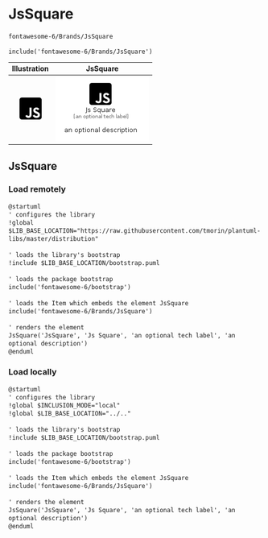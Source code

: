 # JsSquare


```text
fontawesome-6/Brands/JsSquare
```

```text
include('fontawesome-6/Brands/JsSquare')
```



| Illustration | JsSquare |
| :---: | :---: |
| ![illustration for Illustration](../../fontawesome-6/Brands/JsSquare.png) | ![illustration for JsSquare](../../fontawesome-6/Brands/JsSquare.Local.png) |




## JsSquare

### Load remotely
```plantuml
@startuml
' configures the library
!global $LIB_BASE_LOCATION="https://raw.githubusercontent.com/tmorin/plantuml-libs/master/distribution"

' loads the library's bootstrap
!include $LIB_BASE_LOCATION/bootstrap.puml

' loads the package bootstrap
include('fontawesome-6/bootstrap')

' loads the Item which embeds the element JsSquare
include('fontawesome-6/Brands/JsSquare')

' renders the element
JsSquare('JsSquare', 'Js Square', 'an optional tech label', 'an optional description')
@enduml
```

### Load locally
```plantuml
@startuml
' configures the library
!global $INCLUSION_MODE="local"
!global $LIB_BASE_LOCATION="../.."

' loads the library's bootstrap
!include $LIB_BASE_LOCATION/bootstrap.puml

' loads the package bootstrap
include('fontawesome-6/bootstrap')

' loads the Item which embeds the element JsSquare
include('fontawesome-6/Brands/JsSquare')

' renders the element
JsSquare('JsSquare', 'Js Square', 'an optional tech label', 'an optional description')
@enduml
```

